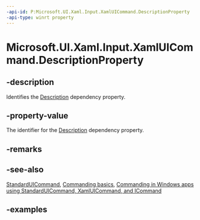 ```yaml
---
-api-id: P:Microsoft.UI.Xaml.Input.XamlUICommand.DescriptionProperty
-api-type: winrt property
---
```


<!-- Property syntax.
public DependencyProperty DescriptionProperty { get; }
-->

# Microsoft.UI.Xaml.Input.XamlUICommand.DescriptionProperty

## -description

Identifies the [Description](xamluicommand_description.md) dependency property.

## -property-value

The identifier for the [Description](xamluicommand_description.md) dependency property.

## -remarks

## -see-also

[StandardUICommand](standarduicommand.md), [Commanding basics](/windows/uwp/layout/commanding-basics), [Commanding in Windows apps using StandardUICommand, XamlUICommand, and ICommand](/windows/apps/design/controls/commanding)

## -examples
